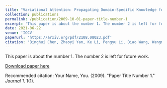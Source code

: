 ```yaml
---
title: "Variational Attention: Propagating Domain-Specific Knowledge for Multi-Domain Learning in Crowd Counting"
collection: publications
permalink: /publication/2009-10-01-paper-title-number-1
excerpt: 'This paper is about the number 1. The number 2 is left for future work.'
date: 2021-06-22
venue: 'ICCV'
paperurl: 'https://arxiv.org/pdf/2108.08023.pdf'
citation: 'Binghui Chen, Zhaoyi Yan, Ke Li, Pengyu Li, Biao Wang, Wangmeng Zuo, Lei Zhang. &quot;Variational Attention: Propagating Domain-Specific Knowledge for Multi-Domain Learning in Crowd Counting. &quot; <i>ICCV</i>. 2021.'
---
```

This paper is about the number 1. The number 2 is left for future work.

[Download paper here](https://arxiv.org/pdf/2108.08023.pdf)

Recommended citation: Your Name, You. (2009). "Paper Title Number 1." <i>Journal 1</i>. 1(1).
